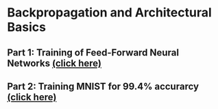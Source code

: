# Backpropagation and Architectural Basics



## Part 1: Training of Feed-Forward Neural Networks [(click here)](./Part1/README.md)

## Part 2: Training MNIST for 99.4% accurarcy [(click here)](./Part2/README.md)
